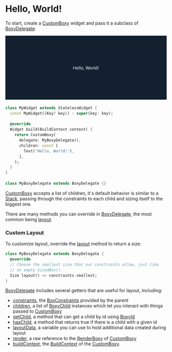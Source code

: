 # Hello, World!

To start, create a [CustomBoxy](https://pub.dev/documentation/boxy/latest/boxy/CustomBoxy-class.html) widget and pass it a subclass of [BoxyDelegate](https://pub.dev/documentation/boxy/latest/boxy/BoxyDelegate-class.html):

![](<../.gitbook/assets/image (1) (1) (1) (1) (1) (1).png>)

```dart
class MyWidget extends StatelessWidget {
  const MyWidget({Key? key}) : super(key: key);

  @override
  Widget build(BuildContext context) {
    return CustomBoxy(
      delegate: MyBoxyDelegate(),
      children: const [
        Text('Hello, World!'),
      ],
    );
  }
}

class MyBoxyDelegate extends BoxyDelegate {}
```

[CustomBoxy](https://pub.dev/documentation/boxy/latest/boxy/CustomBoxy-class.html) accepts a list of children, it's default behavior is similar to a [Stack](https://api.flutter.dev/flutter/widgets/Stack-class.html), passing through the constraints to each child and sizing itself to the biggest one.

There are many methods you can override in [BoxyDelegate](https://pub.dev/documentation/boxy/latest/boxy/BoxyDelegate-class.html), the most common being [layout](https://pub.dev/documentation/boxy/latest/boxy/BoxyDelegate/layout.html).

### Custom Layout



To customize layout, override the [layout](https://pub.dev/documentation/boxy/latest/boxy/BoxyDelegate/layout.html) method to return a size:

```dart
class MyBoxyDelegate extends BoxyDelegate { 
  @override
  // Choose the smallest size that our constraints allow, just like
  // an empty SizedBox().
  Size layout() => constraints.smallest;
}
```

[BoxyDelegate](https://pub.dev/documentation/boxy/latest/boxy/BoxyDelegate-class.html) includes several getters that are useful for layout, including:

* [constraints](https://pub.dev/documentation/boxy/latest/render\_boxy/BoxBoxyDelegateMixin/constraints.html), the [BoxConstraints](https://api.flutter.dev/flutter/rendering/BoxConstraints-class.html) provided by the parent
* [children](https://pub.dev/documentation/boxy/latest/render\_boxy/BaseBoxyDelegate/children.html), a list of [BoxyChild](https://pub.dev/documentation/boxy/latest/boxy/BoxyChild-class.html) instances which let you interact with things passed to [CustomBoxy](https://pub.dev/documentation/boxy/latest/boxy/CustomBoxy-class.html)
* [getChild](https://pub.dev/documentation/boxy/latest/render\_boxy/BaseBoxyDelegate/getChild.html), a method that can get a child by id using [BoxyId](https://pub.dev/documentation/boxy/latest/boxy/BoxyId-class.html)
* [hasChild](https://pub.dev/documentation/boxy/latest/render\_boxy/BaseBoxyDelegate/hasChild.html), a method that returns true if there is a child with a given id
* [layoutData](https://pub.dev/documentation/boxy/latest/render\_boxy/BaseBoxyDelegate/layoutData.html), a variable you can use to hold additional data created during layout
* [render](https://pub.dev/documentation/boxy/latest/render\_boxy/BoxBoxyDelegateMixin/render.html), a raw reference to the [RenderBoxy](https://pub.dev/documentation/boxy/latest/render\_boxy/RenderBoxy-class.html) of [CustomBoxy](https://pub.dev/documentation/boxy/latest/boxy/CustomBoxy-class.html)
* [buildContext](https://pub.dev/documentation/boxy/latest/render\_boxy/BaseBoxyDelegate/buildContext.html), the [BuildContext](https://api.flutter.dev/flutter/widgets/BuildContext-class.html) of the [CustomBoxy](https://pub.dev/documentation/boxy/latest/boxy/CustomBoxy-class.html).
